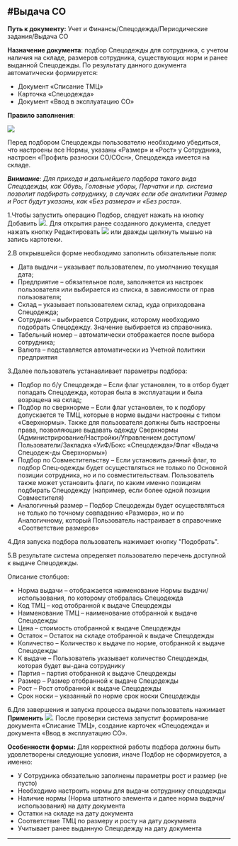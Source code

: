 ﻿#Выдача СО
----------
<p><strong>Путь к документу:</strong>  Учет и Финансы/Спецодежда/Периодические задания/Выдача СО</p>
<p><strong>Назначение документа</strong>: подбор Спецодежды для сотрудника, с учетом наличия на складе, размеров сотрудника, существующих норм и ранее выданной Спецодежды. По результату данного документа автоматически формируется:</p>
<ul>
<li>Документ «Списание ТМЦ»</li>
<li>Карточка «Спецодежда»</li>
<li>Документ «Ввод в эксплуатацию СО»</li>
</ul>
<p><strong>Правило заполнения</strong>:</p>
<p><img src="topic:Спецодежда.УиФ.AddFiles.Screenshot_1570.jpg"></p>
<p>Перед подбором Спецодежды пользователю необходимо убедиться, что настроены все Нормы, указаны «Размер» и «Рост» у Сотрудника, настроен «Профиль разноски СО/СОсн», Спецодежда имеется на складе.</p>
<p><em><strong>Внимание</strong>: Для прихода и дальнейшего подбора такого вида Спецодежды, как Обувь, Головные уборы, Перчатки и пр. система позволит подбирать сотруднику, в случаях если обе аналитики Размер и Рост будут указаны, как «Без размера» и «Без роста».</em></p>
<p>1.Чтобы запустить операцию Подбор, следует нажать на кнопку Добавить  <img src="topic:Спецодежда.УиФ.AddFiles.Btn_Add2.png">. Для открытия ранее созданного документа, следует нажать кнопку Редактировать  <img src="topic:Спецодежда.УиФ.AddFiles.Btn_Edit2.png">  или дважды щелкнуть мышью на запись картотеки.</p>
<p>2.В открывшейся форме необходимо заполнить обязательные поля:</p>
<ul>
<li>Дата выдачи – указывает пользователем, по умолчанию текущая дата;</li>
<li>Предприятие – обязательное поле, заполняется из настроек пользователя или выбирается из списка, в зависимости от прав пользователя;</li>
<li>Склад – указывает пользователем склад, куда оприходована Спецодежда;</li>
<li>Сотрудник – выбирается Сотрудник, которому необходимо подобрать Спецодежду. Значение выбирается из справочника.</li>
<li>Табельный номер – автоматически отображается после выбора сотрудника;</li>
<li>Валюта – подставляется автоматически из Учетной политики предприятия</li>
</ul>
<p>3.Далее пользователь устанавливает параметры подбора:</p>
<ul>
<li>Подбор по б/у Спецодежде – Если флаг установлен, то в отбор будет попадать Спецодежда, которая была в эксплуатации и была возращена на склад;</li>
<li>Подбор по сверхнорме – Если флаг установлен, то к подбору допускается те ТМЦ, которые в норме выдачи настроены с типом «Сверхнормы». Также для пользователя должны быть настроены права, позволяющие выдавать одежду Сверхнормы (Администрирование/Настройки/Управлением доступом/Пользователи/Закладка «УиФ/Бокс «Спецодежда»/Флаг «Выдача Спецодеж-ды Сверхнормы»)</li>
<li>Подбор по Совместительству – Если установить данный флаг, то подбор Спец-одежды будет осуществляться не только по Основной позиции сотрудника, но и по совместительствам. Пользователь также может установить флаги, по каким именно позициям подбирать Спецодежду (например, если более одной позиции Совместителя)</li>
<li>Аналогичный размер – Подбор Спецодежды будет осуществляться не только по точному совпадению «Размера», но и по Аналогичному, который Пользователь настраивает в справочнике «Соответствие размеров»</li>
</ul>
<p>4.Для запуска подбора пользователь нажимает  кнопку &quot;Подобрать&quot;. </p>
<p>5.В результате система определяет пользователю перечень доступной к выдаче Спецодежды.</p>
<p>Описание столбцов:</p>
<ul>
<li>Норма выдачи – отображается наименование Нормы выдачи/использования, по которому отобралась Спецодежда</li>
<li>Код ТМЦ – код отобранной к выдаче Спецодежды</li>
<li>Наименование ТМЦ – наименование отобранной к выдаче Спецодежды</li>
<li>Цена – стоимость отобранной к выдаче Спецодежды</li>
<li>Остаток – Остаток на складе отобранной к выдаче Спецодежды</li>
<li>Количество – Количество к выдаче по норме, отобранной к выдаче Спецодежды</li>
<li>К выдаче – Пользователь указывает количество Спецодежды, которая будет вы-дана сотруднику</li>
<li>Партия – партия отобранной к выдаче Спецодежды</li>
<li>Размер – Размер отобранной к выдаче Спецодежды</li>
<li>Рост – Рост отобранной к выдаче Спецодежды</li>
<li>Срок носки – указанный по норме срок носки Спецодежды</li>
</ul>
<p>6.Для завершения и запуска процесса выдачи пользователь нажимает <strong>Применить</strong> <img src="topic:Спецодежда.УиФ.AddFiles.Btn_OK3.png">. После проверки система запустит формирование документа «Списание ТМЦ», создание карточек «Спецодежда» и документа «Ввод в эксплуатацию СО».</p>
<p><strong>Особенности формы:</strong>
Для корректной работы подбора должны быть удовлетворены следующие условия, иначе Подбор не сформируется, а именно:</p>
<ul>
<li>У Сотрудника обязательно заполнены параметры рост и размер (не пусто)</li>
<li>Необходимо настроить нормы для выдачи сотруднику спецодежды</li>
<li>Наличие нормы (Норма штатного элемента и далее норма выдачи/использования) на дату документа</li>
<li>Остатки на складе на дату документа</li>
<li>Соответствие ТМЦ по размеру и росту на дату документа</li>
<li>Учитывает ранее выданную Спецодежду на дату документа</li>
</ul>

----------